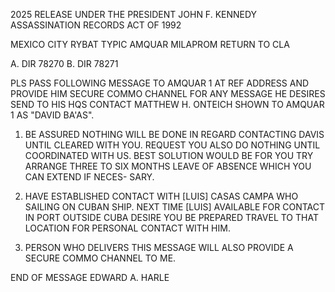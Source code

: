 2025 RELEASE UNDER THE PRESIDENT JOHN F. KENNEDY ASSASSINATION RECORDS ACT OF 1992

MEXICO CITY
RYBAT TYPIC AMQUAR MILAPROM
RETURN TO CLA

A. DIR 78270
B. DIR 78271

PLS PASS FOLLOWING MESSAGE TO AMQUAR 1 AT REF ADDRESS AND
PROVIDE HIM SECURE COMMO CHANNEL FOR ANY MESSAGE HE DESIRES SEND
TO HIS HQS CONTACT MATTHEW H. ONTEICH SHOWN TO AMQUAR 1 AS
"DAVID BA'AS".

1. BE ASSURED NOTHING WILL BE DONE IN REGARD CONTACTING
DAVIS UNTIL CLEARED WITH YOU. REQUEST YOU ALSO DO NOTHING UNTIL
COORDINATED WITH US. BEST SOLUTION WOULD BE FOR YOU TRY ARRANGE
THREE TO SIX MONTHS LEAVE OF ABSENCE WHICH YOU CAN EXTEND IF NECES-
SARY.

2. HAVE ESTABLISHED CONTACT WITH [LUIS] CASAS CAMPA WHO SAILING
ON CUBAN SHIP. NEXT TIME [LUIS] AVAILABLE FOR CONTACT IN PORT OUTSIDE
CUBA DESIRE YOU BE PREPARED TRAVEL TO THAT LOCATION FOR PERSONAL
CONTACT WITH HIM.

3. PERSON WHO DELIVERS THIS MESSAGE WILL ALSO PROVIDE A
SECURE COMMO CHANNEL TO ME.

END OF MESSAGE
EDWARD A. HARLE

